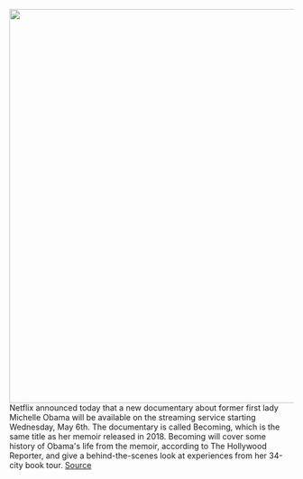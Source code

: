 <img src='https://cdn.vox-cdn.com/thumbor/qea_hkGGv3y4XYJXCDchmfaMumo=/0x0:4500x3000/1200x800/filters:focal(1890x1140:2610x1860)/cdn.vox-cdn.com/uploads/chorus_image/image/66715905/PHI_9638_R.0.jpg' width='700px' /><br/>
Netflix announced today that a new documentary about former first lady Michelle Obama will be available on the streaming service starting Wednesday, May 6th. The documentary is called Becoming, which is the same title as her memoir released in 2018. Becoming will cover some history of Obama's life from the memoir, according to The Hollywood Reporter, and give a behind-the-scenes look at experiences from her 34-city book tour.
<a href='https://www.theverge.com/2020/4/27/21238647/netflix-new-michelle-obama-documentary-becoming-release-date'> Source <a/>